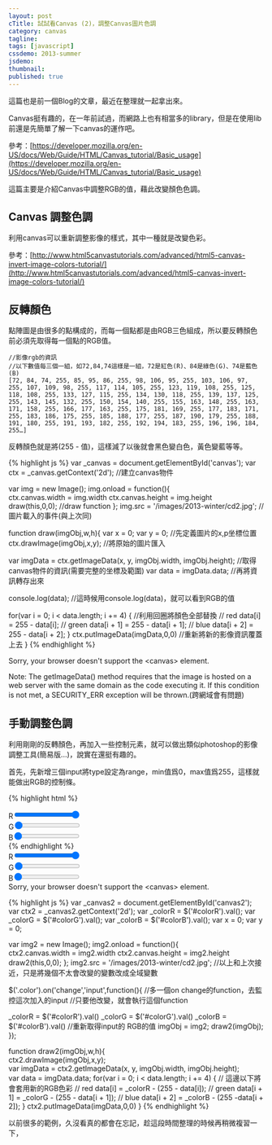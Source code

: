 ```yaml
---
layout: post
cTitle: 試試看Canvas (2)，調整Canvas圖片色調
category: canvas
tagline: 
tags: [javascript]
cssdemo: 2013-summer
jsdemo: 
thumbnail: 
published: true
---
```


這篇也是前一個Blog的文章，最近在整理就一起拿出來。

Canvas挺有趣的，在一年前試過，而網路上也有相當多的library，但是在使用lib前還是先簡單了解一下canvas的運作吧。

參考：[https://developer.mozilla.org/en-US/docs/Web/Guide/HTML/Canvas_tutorial/Basic_usage](https://developer.mozilla.org/en-US/docs/Web/Guide/HTML/Canvas_tutorial/Basic_usage)

這篇主要是介紹Canvas中調整RGB的值，藉此改變顏色色調。

<!-- more -->

## Canvas 調整色調

利用canvas可以重新調整影像的樣式，其中一種就是改變色彩。

參考：[http://www.html5canvastutorials.com/advanced/html5-canvas-invert-image-colors-tutorial/](http://www.html5canvastutorials.com/advanced/html5-canvas-invert-image-colors-tutorial/)

## 反轉顏色

點陣圖是由很多的點構成的，而每一個點都是由RGB三色組成，所以要反轉顏色前必須先取得每一個點的RGB值。

    //影像rgb的資訊
    //以下數值每三個一組，如72,84,74這樣是一組，72是紅色(R)、84是綠色(G)、74是藍色(B)
    [72, 84, 74, 255, 85, 95, 86, 255, 98, 106, 95, 255, 103, 106, 97, 255, 107, 109, 98, 255, 117, 114, 105, 255, 123, 119, 108, 255, 125, 118, 108, 255, 133, 127, 115, 255, 134, 130, 118, 255, 139, 137, 125, 255, 143, 145, 132, 255, 150, 154, 140, 255, 155, 163, 148, 255, 163, 171, 158, 255, 166, 177, 163, 255, 175, 181, 169, 255, 177, 183, 171, 255, 183, 186, 175, 255, 185, 188, 177, 255, 187, 190, 179, 255, 188, 191, 180, 255, 191, 193, 182, 255, 192, 194, 183, 255, 196, 196, 184, 255…]

反轉顏色就是將(255 - 值)，這樣減了以後就會黑色變白色，黃色變藍等等。

{% highlight js %}
var _canvas = document.getElementById('canvas');
var ctx = _canvas.getContext('2d');
//建立canvas物件

var img = new Image();
img.onload = function(){   
  ctx.canvas.width = img.width
  ctx.canvas.height = img.height    
  draw(this,0,0);
  //draw function
};
img.src = '/images/2013-winter/cd2.jpg';
//圖片載入的事件(與上次同)

function draw(imgObj,w,h){
var x = 0;
var y = 0;
//先定義圖片的x,p坐標位置
ctx.drawImage(imgObj,x,y);
//將原始的圖片匯入

var imgData = ctx.getImageData(x, y, imgObj.width, imgObj.height);
//取得canvas物件的資訊(需要完整的坐標及範圍)
var data = imgData.data;
//再將資訊轉存出來

console.log(data);
//這時候用console.log(data)，就可以看到RGB的值

for(var i = 0; i < data.length; i += 4) {
  //利用回圈將顏色全部替換
    // red
    data[i] = 255 - data[i];
    // green
    data[i + 1] = 255 - data[i + 1];
    // blue
    data[i + 2] = 255 - data[i + 2];
  }
  ctx.putImageData(imgData,0,0)
  //重新將新的影像資訊覆蓋上去
}
{% endhighlight %}

<div class="demo">
  <canvas id="canvas" width="30" height="30">
    Sorry, your browser doesn't support the &lt;canvas&gt; element.
  </canvas>
</div>

Note: The getImageData() method requires that the image is hosted on a web server with the same domain as the code executing it.  If this condition is not met, a SECURITY_ERR exception will be thrown.(跨網域會有問題)

<script>
var _canvas = document.getElementById('canvas');
var ctx = _canvas.getContext('2d');
//建立canvas物件

var img = new Image();
img.onload = function(){   
  ctx.canvas.width = img.width
  ctx.canvas.height = img.height    
  draw(this,0,0);
  //draw function
};
img.src = '/images/2013-winter/cd2.jpg';
//圖片載入的事件(與上次同)

function draw(imgObj,w,h){
var x = 0;
var y = 0;
//先定義圖片的x,p坐標位置
ctx.drawImage(imgObj,x,y);
//將原始的圖片匯入

var imgData = ctx.getImageData(x, y, imgObj.width, imgObj.height);
//取得canvas物件的資訊(需要完整的坐標及範圍)
var data = imgData.data;
//再將資訊轉存出來

console.log(data);
//這時候用console.log(data)，就可以看到RGB的值

for(var i = 0; i < data.length; i += 4) {
  //利用回圈將顏色全部替換
    // red
    data[i] = 255 - data[i];
    // green
    data[i + 1] = 255 - data[i + 1];
    // blue
    data[i + 2] = 255 - data[i + 2];
  }
  ctx.putImageData(imgData,0,0)
  //重新將新的影像資訊覆蓋上去
}
</script>


## 手動調整色調

利用剛剛的反轉顏色，再加入一些控制元素，就可以做出類似photoshop的影像調整工具(簡易版...)，說實在還挺有趣的。

首先，先新增三個input將type設定為range，min值爲0，max值爲255，這樣就能做出RGB的控制條。

{% highlight html %}
<div class="color">
    R<input id="colorR" type="range" name="points" min="0" max="255" value="255"><br>
    G<input id="colorG" type="range" name="points" min="0" max="255" value="0"><br>
    B<input id="colorB" type="range" name="points" min="0" max="255" value="0">
</div> 
{% endhighlight %}

<div class="demo">
  <div class="color">
      R<input id="colorR" type="range" name="points" min="0" max="255" value="255"><br>
      G<input id="colorG" type="range" name="points" min="0" max="255" value="0"><br>
      B<input id="colorB" type="range" name="points" min="0" max="255" value="0">
  </div> 

  <canvas id="canvas2" width="30" height="30">
    Sorry, your browser doesn't support the &lt;canvas&gt; element.
  </canvas>
</div>


{% highlight js %}
var _canvas2 = document.getElementById('canvas2');
var ctx2 = _canvas2.getContext('2d');
var _colorR = $('#colorR').val();
var _colorG = $('#colorG').val();
var _colorB = $('#colorB').val();
var x = 0;
var y = 0;

var img2 = new Image();
img2.onload = function(){   
  ctx2.canvas.width = img2.width
  ctx2.canvas.height = img2.height    
  draw2(this,0,0);
};
img2.src = '/images/2013-winter/cd2.jpg';
//以上和上次接近，只是將幾個不太會改變的變數改成全域變數

$('.color').on('change','input',function(){
//多一個on change的function，去監控這次加入的input
//只要他改變，就會執行這個function

  _colorR = $('#colorR').val()
  _colorG = $('#colorG').val()
  _colorB = $('#colorB').val()
  //重新取得input的 RGB的值
  imgObj = img2;
  draw2(imgObj);
});

function draw2(imgObj,w,h){  
  ctx2.drawImage(imgObj,x,y);  
  var imgData = ctx2.getImageData(x, y, imgObj.width, imgObj.height);    
  var data = imgData.data;
  for(var i = 0; i < data.length; i += 4) {
    // 這邊以下將會套用新的RGB色彩
    // red
    data[i] = _colorR - (255 - data[i]);
    // green
    data[i + 1] = _colorG - (255 - data[i + 1]);
    // blue
    data[i + 2] = _colorB - (255 -data[i + 2]);
  }
  ctx2.putImageData(imgData,0,0)
}
{% endhighlight %}

<script>
var _canvas2 = document.getElementById('canvas2');
var ctx2 = _canvas2.getContext('2d');
var _colorR = $('#colorR').val();
var _colorG = $('#colorG').val();
var _colorB = $('#colorB').val();
var x = 0;
var y = 0;

var img2 = new Image();
img2.onload = function(){   
  ctx2.canvas.width = img2.width
  ctx2.canvas.height = img2.height    
  draw2(this,0,0);
};
img2.src = '/images/2013-winter/cd2.jpg';
//以上和上次接近，只是將幾個不太會改變的變數改成全域變數

$('.color').on('change','input',function(){
//多一個on change的function，去監控這次加入的input
//只要他改變，就會執行這個function

  _colorR = $('#colorR').val()
  _colorG = $('#colorG').val()
  _colorB = $('#colorB').val()
  //重新取得input的 RGB的值
  imgObj = img2;
  draw2(imgObj);
});

function draw2(imgObj,w,h){  
  ctx2.drawImage(imgObj,x,y);  
  var imgData = ctx2.getImageData(x, y, imgObj.width, imgObj.height);    
  var data = imgData.data;
  for(var i = 0; i < data.length; i += 4) {
    // 這邊以下將會套用新的RGB色彩
    // red
    data[i] = _colorR - (255 - data[i]);
    // green
    data[i + 1] = _colorG - (255 - data[i + 1]);
    // blue
    data[i + 2] = _colorB - (255 -data[i + 2]);
  }
  ctx2.putImageData(imgData,0,0)
}
</script>


以前很多的範例，久沒看真的都會在忘記，趁這段時間整理的時候再稍微複習一下，